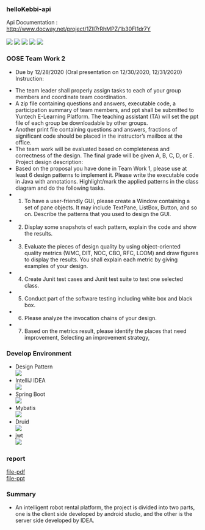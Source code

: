 ### helloKebbi-api
Api Documentation : http://www.docway.net/project/1ZII7rRhMPZ/1b30FI1dr7Y
<br>
<br>
![](https://img.shields.io/github/stars/S-kwen/hellokebbiapi.svg)
 ![](https://img.shields.io/github/forks/S-kwen/hellokebbiapi.svg) 
![](https://img.shields.io/github/tag/S-kwen/hellokebbiapi.svg)
 ![](https://img.shields.io/github/release/S-kwen/hellokebbiapi.svg)
 ![](https://img.shields.io/github/issues/S-kwen/hellokebbiapi.svg)
### OOSE Team Work 2
- Due by 12/28/2020 (Oral presentation on 12/30/2020, 12/31/2020)
Instruction:
*  The team leader shall properly assign tasks to each of your group members and coordinate team coordination.
*  A zip file containing questions and answers, executable code, a participation summary of team members, and ppt shall be submitted to Yuntech E-Learning Platform. The teaching assistant (TA) will set the ppt file of each group be downloadable by other groups.
*  Another print file containing questions and answers, fractions of significant code should be placed in the instructor’s mailbox at the office.
*  The team work will be evaluated based on completeness and correctness of the design. The final grade will be given A, B, C, D, or E.
Project design description:
*  Based on the proposal you have done in Team Work 1, please use at least 6 design patterns to implement it. Please write the executable code in Java with annotations. Highlight/mark the applied patterns in the class diagram and do the following tasks.
* 1. To have a user-friendly GUI, please create a Window containing a set of pane objects. It may include TextPane, ListBox, Button, and so on. Describe the patterns that you used to design the GUI.
* 2. Display some snapshots of each pattern, explain the code and show the results.
* 3. Evaluate the pieces of design quality by using object-oriented quality metrics (WMC, DIT, NOC, CBO, RFC, LCOM) and draw figures to display the results. You shall explain each metric by giving examples of your design.
* 4. Create Junit test cases and Junit test suite to test one selected class.
* 5. Conduct part of the software testing including white box and black box.
* 6. Please analyze the invocation chains of your design.
* 7. Based on the metrics result, please identify the places that need improvement, Selecting an improvement strategy,
### Develop Environment
* Design Pattern<br>
![](https://upload.cc/i1/2021/02/09/A46PC1.png)
* IntelliJ IDEA<br>
![](https://upload.cc/i1/2021/02/09/ftFWbz.jpg)
* Spring Boot<br>
![](https://upload.cc/i1/2021/02/09/hKMHG4.png)
* Mybatis<br>
![](https://upload.cc/i1/2021/02/09/SA8eWr.jpg)
* Druid<br>
![](https://upload.cc/i1/2021/02/09/ihKDnj.jpg)
* jwt<br>
![](https://upload.cc/i1/2021/02/09/idY3Xx.jpg
)
### report
[file-pdf](https://skwen.s3-ap-northeast-1.amazonaws.com/file-tw2.pdf)<br>
[file-ppt](https://skwen.s3-ap-northeast-1.amazonaws.com/final-tw2.pptx)

### Summary
- An intelligent robot rental platform, the project is divided into two parts, one is the client side developed by android studio, and the other is the server side developed by IDEA.
[^END]: Thanks for watching 
